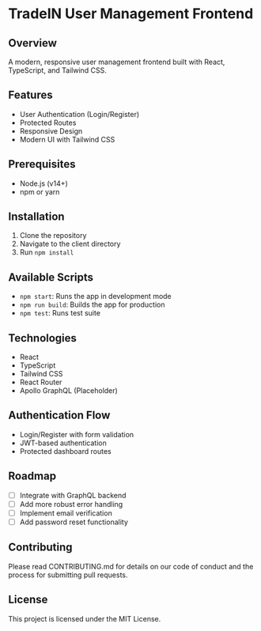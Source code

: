 # TradeIN User Management Frontend

## Overview
A modern, responsive user management frontend built with React, TypeScript, and Tailwind CSS.

## Features
- User Authentication (Login/Register)
- Protected Routes
- Responsive Design
- Modern UI with Tailwind CSS

## Prerequisites
- Node.js (v14+)
- npm or yarn

## Installation
1. Clone the repository
2. Navigate to the client directory
3. Run `npm install`

## Available Scripts
- `npm start`: Runs the app in development mode
- `npm run build`: Builds the app for production
- `npm test`: Runs test suite

## Technologies
- React
- TypeScript
- Tailwind CSS
- React Router
- Apollo GraphQL (Placeholder)

## Authentication Flow
- Login/Register with form validation
- JWT-based authentication
- Protected dashboard routes

## Roadmap
- [ ] Integrate with GraphQL backend
- [ ] Add more robust error handling
- [ ] Implement email verification
- [ ] Add password reset functionality

## Contributing
Please read CONTRIBUTING.md for details on our code of conduct and the process for submitting pull requests.

## License
This project is licensed under the MIT License.

